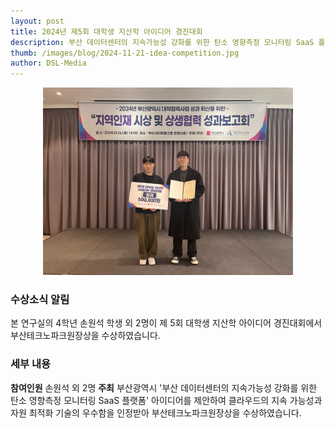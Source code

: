 ```yaml
---
layout: post 
title: 2024년 제5회 대학생 지산학 아이디어 경진대회
description: 부산 데이터센터의 지속가능성 강화를 위한 탄소 영향측정 모니터링 SaaS 플랫폼을 주제로 부산테크노파크원장상 수상
thumb: /images/blog/2024-11-21-idea-competition.jpg
author: DSL-Media
---
```


<div  align='center'>
<figure> 
    <img src="/images/blog/2024-11-21-idea-competition.jpg" alt="제5회 대학생 지산학 아이디어 경진대회 부산테크노파크원장상 수상" style="width:400px; height:auto;">
    <figcaption align='center'> </figcaption>
</figure>
</div>

### 수상소식 알림
본 연구실의 4학년 손원석 학생 외 2명이 제 5회 대학생 지산학 아이디어 경진대회에서 부산테크노파크원장상을 수상하였습니다.

### 세부 내용

**참여인원** 손원석 외 2명
**주최** 부산광역시
'부산 데이터센터의 지속가능성 강화를 위한 탄소 영향측정 모니터링 SaaS 플랫폼' 아이디어를 제안하여 클라우드의 지속 가능성과 자원 최적화 기술의 우수함을 인정받아 부산테크노파크원장상을 수상하였습니다.